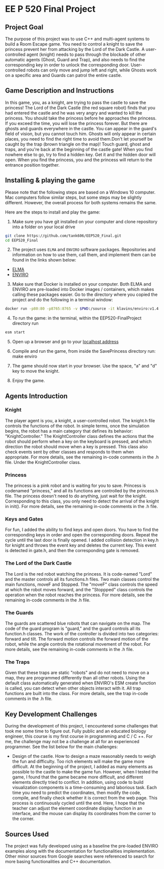EE P 520 Final Project
==
## Project Goal
The purpose of this project was to use C++ and multi-agent systems to build a Room Escape game. You need to control a knight to save the princess prevent her from attacking by the Lord of the Dark Castle. A user-controlled agent (knight) needs to pass through the blockade of other automatic agents (Ghost, Guard and Trap), and also needs to find the corresponding key in order to unlock the corresponding door. User-controlled robots can only move and jump left and right, while Ghosts work on a specific area and Guards can patrol the entire castle.

## Game Description and Instructions
In this game, you, as a knight, are trying to pass the castle to save the princess! The Lord of the Dark Castle (the red square robot) finds that you had entered the castle and he was very angry and wanted to kill the princess. You should take the princess before he approaches the princess. If you exceed the time, you will lose the princess forever. But there are ghosts and guards everywhere in the castle. You can appear in the guard's field of vision, but you cannot touch him. Ghosts will only appear in certain places, you need to find the right time to avoid them.Don't let yourself be caught by the trap (brown triangle on the map)! Touch guard, ghost and traps, and you're back at the beginning of the castle gate! When you find nowhere else to go, try to find a hidden key. Get it and the hidden door will open. When you find the princess, you and the princess will return to the entrance position together.

## Installing & playing the game
Please note that the following steps are based on a Windows 10 computer. Mac computers follow similar steps, but some steps may be slightly different. However, the overall process for both systems remains the same.

Here are the steps to install and play the game:

1. Make sure you have git installed on your computer and clone repository into a folder on your local drive

```bash
git clone https://github.com/tank606/EEP520_Final.git
cd EEP520_Final
```

2. The project uses `ELMA` and `ENVIRO` software packages. Repositories and information on how to use them, call them, and implement them can be found in the links shown below:

- [ELMA](https://github.com/klavinslab/elma)<br />
- [ENVIRO](https://github.com/klavinslab/enviro) <br />


3.  Make sure that Docker is installed on your computer. Both ELMA and ENVIRO are pre-loaded into Docker images / containers, which makes calling these packages easier. Go to the directory where you copied the project and do the following in a terminal window:

```bash
docker run -p80:80 -p8765:8765 -v $PWD:/source -it klavins/enviro:v1.4 bash
```

4. To run the game: in the terminal, within the EEP520-FinalProject directory run
```bash
esm start
```

5. Open up a browser and go to your [localhost address](http://localhost/)

6. Compile and run the game, from inside the SavePrincess directory run:
make
enviro

7. The game should now start in your browser. Use the space, "a" and "d" key to move the knight.

8. Enjoy the game.


## Agents Introduction

### Knight
The player agent is you, a knight, a user-controlled robot. The knight.h file controls the functions of the robot. In simple terms, once the simulation begins, the robot has a main category that defines its behavior: "KnightController." The KnightController class defines the actions that the robot should perform when a key on the keyboard is pressed, and which direction the robot should move when a key is pressed. This class also check events sent by other classes and responds to them when appropriate. For more details, see the remaining in-code comments in the .h file. Under the KnightController class.

### Princess
The princess is a pink robot and is waiting for you to save. Princess is codenamed "princess," and all its functions are controlled by the princess.h file. The princess doesn't need to do anything, just wait for the knight. Corresponding to this class, you only need to detect the arrival of the knight in init(). For more details, see the remaining in-code comments in the .h file.

### Keys and Gates
For fun, I added the ability to find keys and open doors. You have to find the corresponding keys in order and open the corresponding doors. Repeat the cycle until the last door is finally opened. I added collision detection in key.h for knight and throws the event key and deletes the current key. This event is detected in gate.h, and then the corresponding gate is removed.

### The Lord of the Dark Castle
The Lord is the red robot watching the princess. It is code-named "Lord" and the master controls all its functions.h files. Two main classes control the main functions, moveF and Stopped. The "moveF" class controls the speed at which the robot moves forward, and the "Stoppped" class controls the operation when the robot reaches the princess. For more details, see the remaining in-code comments in the .h file.

### The Guards
The guards are scattered blue robots that can navigate on the map. The code of the guard program is "guard," and the guard controls all its function.h classes. The work of the controller is divided into two categories: forward and tilt. The forward motion controls the forward motion of the robot, while the angle controls the rotational movement of the robot. For more details, see the remaining in-code comments in the .h file.

### The Traps
Given that these traps are static "robots" and do not need to move on a map, they are programmed differently than all other robots. Using the default class automatically generated when ENVIRO's ESM create function is called, you can detect when other objects interact with it. All trap functions are built into the class. For more details, see the trap in-code comments in the .h file. 



## Key Development Challenges
During the development of this project, I encountered some challenges that took me some time to figure out. Fully public and an educated biology engineer, this course is my first course in programming and C / C ++. For me, the challenge may not be a challenge at all for an experienced programmer. See the list below for the main challenges:

- Design of the castle. How to design a maze reasonably needs to weigh the fun and difficulty. Too rich elements will make the game more difficult. At the beginning of the project, I added as many elements as possible to the castle to make the game fun. However, when I tested the game, I found that the game became more difficult, and different elements directly tried to conflict. In addition, using code to build visualization components is a time-consuming and laborious task. Each time you need to predict the coordinates, then modify the code, compile, and finally check whether it is correct from the web page. This process is continuously cycled until the end. Here, I hope that the teacher can adjust the element coordinate display function in an interface, and the mouse can display its coordinates from the corner to the corner.


## Sources Used

The project was fully developed using as a baseline the pre-loaded ENVIRO examples along with the documentation for functionalities implementation. Other minor sources from Google searches were referenced to search for more basing functionalities and C++ documentation.

